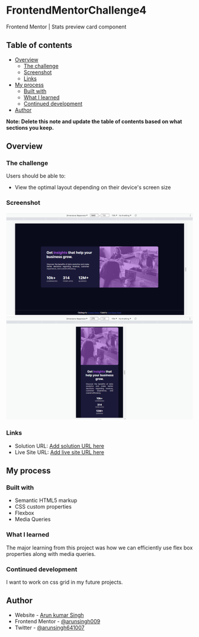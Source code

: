 # FrontendMentorChallenge4
Frontend Mentor | Stats preview card component


## Table of contents

- [Overview](#overview)
  - [The challenge](#the-challenge)
  - [Screenshot](#screenshot)
  - [Links](#links)
- [My process](#my-process)
  - [Built with](#built-with)
  - [What I learned](#what-i-learned)
  - [Continued development](#continued-development)
- [Author](#author)


**Note: Delete this note and update the table of contents based on what sections you keep.**

## Overview

### The challenge

Users should be able to:

- View the optimal layout depending on their device's screen size

### Screenshot

![](./output/D.png)
![](./output/M.png)


### Links

- Solution URL: [Add solution URL here](https://github.com/arunsingh009/FrontendMentorChallenge4)
- Live Site URL: [Add live site URL here](https://arunsingh009.github.io/FrontendMentorChallenge4/)

## My process

### Built with

- Semantic HTML5 markup
- CSS custom properties
- Flexbox
- Media Queries


### What I learned
The major learning from this project was how we can efficiently use flex box properties along with media queries.

### Continued development

I want to work on css grid in my future projects.


## Author

- Website - [Arun kumar Singh](https://www.your-site.com)
- Frontend Mentor - [@arunsingh009](https://www.frontendmentor.io/profile/arunsingh009)
- Twitter - [@arunsingh641007](https://www.twitter.com/arunsingh641997)
